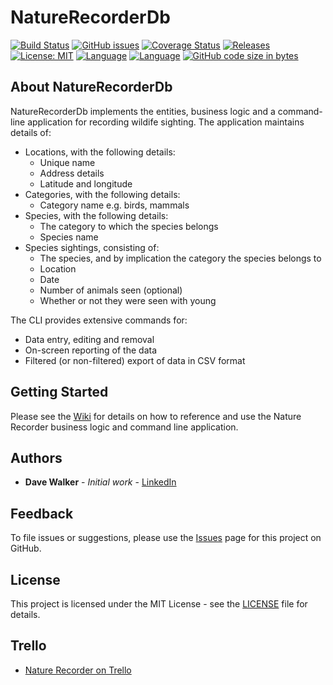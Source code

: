 # NatureRecorderDb

[![Build Status](https://github.com/davewalker5/NatureRecorderDb/workflows/.NET%20Core%20CI%20Build/badge.svg)](https://github.com/davewalker5/NatureRecorderDb/actions)
[![GitHub issues](https://img.shields.io/github/issues/davewalker5/NatureRecorderDb)](https://github.com/davewalker5/NatureRecorderDb/issues)
[![Coverage Status](https://coveralls.io/repos/github/davewalker5/NatureRecorderDb/badge.svg?branch=master)](https://coveralls.io/github/davewalker5/NatureRecorderDb?branch=master)
[![Releases](https://img.shields.io/github/v/release/davewalker5/NatureRecorderDb.svg?include_prereleases)](https://github.com/davewalker5/NatureRecorderDb/releases)
[![License: MIT](https://img.shields.io/badge/License-MIT-blue.svg)](https://github.com/davewalker5/NatureRecorderDb/blob/master/LICENSE)
[![Language](https://img.shields.io/badge/language-c%23-blue.svg)](https://github.com/davewalker5/NatureRecorderDb/)
[![Language](https://img.shields.io/badge/database-SQLite-blue.svg)](https://github.com/davewalker5/NatureRecorderDb/)
[![GitHub code size in bytes](https://img.shields.io/github/languages/code-size/davewalker5/NatureRecorderDb)](https://github.com/davewalker5/NatureRecorderDb/)

## About NatureRecorderDb

NatureRecorderDb implements the entities, business logic and a command-line application for recording wildife sighting. The application maintains details of:

- Locations, with the following details:
  - Unique name
  - Address details
  - Latitude and longitude
- Categories, with the following details:
  - Category name e.g. birds, mammals
- Species, with the following details:
  - The category to which the species belongs
  - Species name
- Species sightings, consisting of:
  - The species, and by implication the category the species belongs to
  - Location
  - Date
  - Number of animals seen (optional)
  - Whether or not they were seen with young

The CLI provides extensive commands for:

- Data entry, editing and removal
- On-screen reporting of the data
- Filtered (or non-filtered) export of data in CSV format

## Getting Started

Please see the [Wiki](https://github.com/davewalker5/NatureRecorderDb/wiki) for details on how to reference and use the Nature Recorder business logic and command line application.

## Authors

- **Dave Walker** - *Initial work* - [LinkedIn](https://www.linkedin.com/in/davewalker5/)

## Feedback

To file issues or suggestions, please use the [Issues](https://github.com/davewalker5/NatureRecorderDb/issues) page for this project on GitHub.

## License

This project is licensed under the MIT License - see the [LICENSE](LICENSE) file for details.

## Trello

*  [Nature Recorder on Trello](https://trello.com/b/BZILZCFi)
